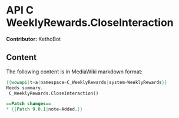 # API C WeeklyRewards.CloseInteraction

**Contributor:** KethoBot

## Content

The following content is in MediaWiki markdown format:

```mediawiki
{{wowapi|t=a|namespace=C_WeeklyRewards|system=WeeklyRewards}}
Needs summary.
 C_WeeklyRewards.CloseInteraction()

==Patch changes==
* {{Patch 9.0.1|note=Added.}}
```